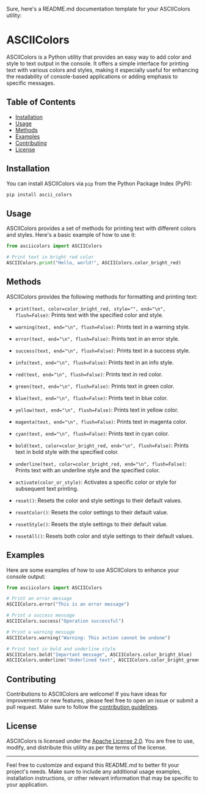 Sure, here's a README.md documentation template for your ASCIIColors utility:

# ASCIIColors

ASCIIColors is a Python utility that provides an easy way to add color and style to text output in the console. It offers a simple interface for printing text with various colors and styles, making it especially useful for enhancing the readability of console-based applications or adding emphasis to specific messages.

## Table of Contents

- [Installation](#installation)
- [Usage](#usage)
- [Methods](#methods)
- [Examples](#examples)
- [Contributing](#contributing)
- [License](#license)

## Installation

You can install ASCIIColors via `pip` from the Python Package Index (PyPI):

```bash
pip install ascii_colors
```

## Usage

ASCIIColors provides a set of methods for printing text with different colors and styles. Here's a basic example of how to use it:

```python
from asciicolors import ASCIIColors

# Print text in bright red color
ASCIIColors.print("Hello, world!", ASCIIColors.color_bright_red)
```

## Methods

ASCIIColors provides the following methods for formatting and printing text:

- `print(text, color=color_bright_red, style="", end="\n", flush=False)`: Prints text with the specified color and style.

- `warning(text, end="\n", flush=False)`: Prints text in a warning style.

- `error(text, end="\n", flush=False)`: Prints text in an error style.

- `success(text, end="\n", flush=False)`: Prints text in a success style.

- `info(text, end="\n", flush=False)`: Prints text in an info style.

- `red(text, end="\n", flush=False)`: Prints text in red color.

- `green(text, end="\n", flush=False)`: Prints text in green color.

- `blue(text, end="\n", flush=False)`: Prints text in blue color.

- `yellow(text, end="\n", flush=False)`: Prints text in yellow color.

- `magenta(text, end="\n", flush=False)`: Prints text in magenta color.

- `cyan(text, end="\n", flush=False)`: Prints text in cyan color.

- `bold(text, color=color_bright_red, end="\n", flush=False)`: Prints text in bold style with the specified color.

- `underline(text, color=color_bright_red, end="\n", flush=False)`: Prints text with an underline style and the specified color.

- `activate(color_or_style)`: Activates a specific color or style for subsequent text printing.

- `reset()`: Resets the color and style settings to their default values.

- `resetColor()`: Resets the color settings to their default value.

- `resetStyle()`: Resets the style settings to their default value.

- `resetAll()`: Resets both color and style settings to their default values.

## Examples

Here are some examples of how to use ASCIIColors to enhance your console output:

```python
from asciicolors import ASCIIColors

# Print an error message
ASCIIColors.error("This is an error message")

# Print a success message
ASCIIColors.success("Operation successful")

# Print a warning message
ASCIIColors.warning("Warning: This action cannot be undone")

# Print text in bold and underline style
ASCIIColors.bold("Important message", ASCIIColors.color_bright_blue)
ASCIIColors.underline("Underlined text", ASCIIColors.color_bright_green)
```

## Contributing

Contributions to ASCIIColors are welcome! If you have ideas for improvements or new features, please feel free to open an issue or submit a pull request. Make sure to follow the [contribution guidelines](CONTRIBUTING.md).

## License

ASCIIColors is licensed under the [Apache License 2.0](LICENSE). You are free to use, modify, and distribute this utility as per the terms of the license.

---

Feel free to customize and expand this README.md to better fit your project's needs. Make sure to include any additional usage examples, installation instructions, or other relevant information that may be specific to your application.
